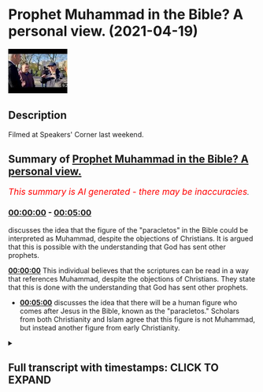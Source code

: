 # Prophet Muhammad in the Bible? A personal view. (2021-04-19)

![alt Prophet Muhammad in the Bible? A personal view.](JbH7lO06z6o.jpg "Prophet Muhammad in the Bible? A personal view.")

## Description

Filmed at Speakers' Corner last weekend.

## Summary of [Prophet Muhammad in the Bible? A personal view.](https://www.youtube.com/watch?v=JbH7lO06z6o)


*<span style="color:red; font-size:125%">This summary is AI generated - there may be inaccuracies</span>. [](/)*

### [00:00:00](https://www.youtube.com/watch?v=JbH7lO06z6o&t=0) - [00:05:00](https://www.youtube.com/watch?v=JbH7lO06z6o&t=300)

 discusses the idea that the figure of the "paracletos" in the Bible could be interpreted as Muhammad, despite the objections of Christians. It is argued that this is possible with the understanding that God has sent other prophets.

**[00:00:00](https://www.youtube.com/watch?v=JbH7lO06z6o&t=0)** This individual believes that the scriptures can be read in a way that references Muhammad, despite the objections of Christians. They state that this is done with the understanding that God has sent other prophets.
* **[00:05:00](https://www.youtube.com/watch?v=JbH7lO06z6o&t=300)** discusses the idea that there will be a human figure who comes after Jesus in the Bible, known as the "paracletos." Scholars from both Christianity and Islam agree that this figure is not Muhammad, but instead another figure from early Christianity.

<details><summary><h2>Full transcript with timestamps: CLICK TO EXPAND</h2></summary>

[0:00:06](https://youtu.be/JbH7lO06z6o?t=6) [Music]  
[0:00:07](https://youtu.be/JbH7lO06z6o?t=7) we've  
[0:00:07](https://youtu.be/JbH7lO06z6o?t=7) been in discussions with people before  
[0:00:10](https://youtu.be/JbH7lO06z6o?t=10) and they referred to  
[0:00:12](https://youtu.be/JbH7lO06z6o?t=12) scriptures in  
[0:00:20](https://youtu.be/JbH7lO06z6o?t=20) [Laughter]  
[0:00:29](https://youtu.be/JbH7lO06z6o?t=29) i like to look at religious texts both  
[0:00:31](https://youtu.be/JbH7lO06z6o?t=31) historically and academically as well as  
[0:00:33](https://youtu.be/JbH7lO06z6o?t=33) from a religious point of view  
[0:00:35](https://youtu.be/JbH7lO06z6o?t=35) i need to be consistent so i will say  
[0:00:39](https://youtu.be/JbH7lO06z6o?t=39) i would say two things on one level the  
[0:00:41](https://youtu.be/JbH7lO06z6o?t=41) level of historical exegesis  
[0:00:43](https://youtu.be/JbH7lO06z6o?t=43) isaiah 42 is not about muhammad  
[0:00:48](https://youtu.be/JbH7lO06z6o?t=48) it's about events in isaiah's day  
[0:00:52](https://youtu.be/JbH7lO06z6o?t=52) but and so that's on one level and same  
[0:00:55](https://youtu.be/JbH7lO06z6o?t=55) with deuteronomy 18 18  
[0:00:57](https://youtu.be/JbH7lO06z6o?t=57) it's not obviously about muhammad it  
[0:00:58](https://youtu.be/JbH7lO06z6o?t=58) could be about other other people it  
[0:00:59](https://youtu.be/JbH7lO06z6o?t=59) could be about joshua for example and  
[0:01:01](https://youtu.be/JbH7lO06z6o?t=61) jesus  
[0:01:01](https://youtu.be/JbH7lO06z6o?t=61) will say it's about other people that's  
[0:01:03](https://youtu.be/JbH7lO06z6o?t=63) fine but and this is another view here  
[0:01:06](https://youtu.be/JbH7lO06z6o?t=66) and this is why  
[0:01:07](https://youtu.be/JbH7lO06z6o?t=67) i can say it is about them as well  
[0:01:09](https://youtu.be/JbH7lO06z6o?t=69) because  
[0:01:10](https://youtu.be/JbH7lO06z6o?t=70) if you know that muhammad if you believe  
[0:01:12](https://youtu.be/JbH7lO06z6o?t=72) that muhammad is a prophet of god  
[0:01:14](https://youtu.be/JbH7lO06z6o?t=74) a man sent by god himself and that part  
[0:01:17](https://youtu.be/JbH7lO06z6o?t=77) of his message  
[0:01:18](https://youtu.be/JbH7lO06z6o?t=78) is that the previous scriptures mention  
[0:01:20](https://youtu.be/JbH7lO06z6o?t=80) him  
[0:01:21](https://youtu.be/JbH7lO06z6o?t=81) then it is legitimate theologically to  
[0:01:24](https://youtu.be/JbH7lO06z6o?t=84) read those scriptures  
[0:01:26](https://youtu.be/JbH7lO06z6o?t=86) in the light of the revelation that  
[0:01:28](https://youtu.be/JbH7lO06z6o?t=88) mohammed bought  
[0:01:29](https://youtu.be/JbH7lO06z6o?t=89) brought yeah but what about what you  
[0:01:31](https://youtu.be/JbH7lO06z6o?t=91) know like so so  
[0:01:32](https://youtu.be/JbH7lO06z6o?t=92) that you can say this is how my cake and  
[0:01:33](https://youtu.be/JbH7lO06z6o?t=93) eat it in a sense it is but christians  
[0:01:36](https://youtu.be/JbH7lO06z6o?t=96) do this as well when they read  
[0:01:37](https://youtu.be/JbH7lO06z6o?t=97) all these old testament texts in the  
[0:01:38](https://youtu.be/JbH7lO06z6o?t=98) light of christ when they have nothing  
[0:01:40](https://youtu.be/JbH7lO06z6o?t=100) to do with jesus  
[0:01:41](https://youtu.be/JbH7lO06z6o?t=101) as they could yeah but if you believe  
[0:01:44](https://youtu.be/JbH7lO06z6o?t=104) that jesus said by god  
[0:01:45](https://youtu.be/JbH7lO06z6o?t=105) uh then you can do that theologically i  
[0:01:48](https://youtu.be/JbH7lO06z6o?t=108) don't see that as invalid  
[0:01:49](https://youtu.be/JbH7lO06z6o?t=109) but at the level of historical exegesis  
[0:01:52](https://youtu.be/JbH7lO06z6o?t=112) i couldn't  
[0:01:53](https://youtu.be/JbH7lO06z6o?t=113) it's like pulling myself up by my own  
[0:01:54](https://youtu.be/JbH7lO06z6o?t=114) bootstraps i couldn't say well just like  
[0:01:56](https://youtu.be/JbH7lO06z6o?t=116) 8080 must be about muhammad  
[0:01:58](https://youtu.be/JbH7lO06z6o?t=118) because you've got to start from the  
[0:01:59](https://youtu.be/JbH7lO06z6o?t=119) belief that muhammad is a prophet of god  
[0:02:01](https://youtu.be/JbH7lO06z6o?t=121) then you look back and say  
[0:02:02](https://youtu.be/JbH7lO06z6o?t=122) well who best fits this description one  
[0:02:04](https://youtu.be/JbH7lO06z6o?t=124) like moses who is one like moses is it  
[0:02:07](https://youtu.be/JbH7lO06z6o?t=127) jesus not really  
[0:02:08](https://youtu.be/JbH7lO06z6o?t=128) is it muhammad yeah he's a really good  
[0:02:10](https://youtu.be/JbH7lO06z6o?t=130) candidate for this description then you  
[0:02:12](https://youtu.be/JbH7lO06z6o?t=132) can say  
[0:02:12](https://youtu.be/JbH7lO06z6o?t=132) yeah it is about muhammad but the level  
[0:02:14](https://youtu.be/JbH7lO06z6o?t=134) of historical exegesis the kind of thing  
[0:02:16](https://youtu.be/JbH7lO06z6o?t=136) you do at university  
[0:02:17](https://youtu.be/JbH7lO06z6o?t=137) you would not get that conclusion so  
[0:02:34](https://youtu.be/JbH7lO06z6o?t=154) moses is talking to the tribe of the  
[0:02:35](https://youtu.be/JbH7lO06z6o?t=155) leader he's not talking to the whole of  
[0:02:37](https://youtu.be/JbH7lO06z6o?t=157) israel  
[0:02:38](https://youtu.be/JbH7lO06z6o?t=158) he's only talking to one tribe so when  
[0:02:40](https://youtu.be/JbH7lO06z6o?t=160) he says your brethren he's talking about  
[0:02:41](https://youtu.be/JbH7lO06z6o?t=161) the  
[0:02:42](https://youtu.be/JbH7lO06z6o?t=162) other christians yeah indeed  
[0:02:45](https://youtu.be/JbH7lO06z6o?t=165) at that level of understanding you're  
[0:02:46](https://youtu.be/JbH7lO06z6o?t=166) right yeah but if you also know that in  
[0:02:49](https://youtu.be/JbH7lO06z6o?t=169) salvation history  
[0:02:50](https://youtu.be/JbH7lO06z6o?t=170) that god has sent other prophets jesus  
[0:02:51](https://youtu.be/JbH7lO06z6o?t=171) and muhammad then  
[0:02:53](https://youtu.be/JbH7lO06z6o?t=173) you can look for that fuller meaning uh  
[0:02:55](https://youtu.be/JbH7lO06z6o?t=175) theologically  
[0:02:57](https://youtu.be/JbH7lO06z6o?t=177) and that's a valid movement it's not  
[0:02:59](https://youtu.be/JbH7lO06z6o?t=179) just the immediate horizon of  
[0:03:00](https://youtu.be/JbH7lO06z6o?t=180) understanding  
[0:03:01](https://youtu.be/JbH7lO06z6o?t=181) you can look at other horizons in  
[0:03:02](https://youtu.be/JbH7lO06z6o?t=182) catholicism it's called the census  
[0:03:04](https://youtu.be/JbH7lO06z6o?t=184) plenum  
[0:03:04](https://youtu.be/JbH7lO06z6o?t=184) the fullest sense and they use it to  
[0:03:06](https://youtu.be/JbH7lO06z6o?t=186) justify their doctrines but  
[0:03:08](https://youtu.be/JbH7lO06z6o?t=188) if you look at that bigger context i  
[0:03:10](https://youtu.be/JbH7lO06z6o?t=190) don't have a problem with people saying  
[0:03:11](https://youtu.be/JbH7lO06z6o?t=191) yes muhammad is prophesied in  
[0:03:13](https://youtu.be/JbH7lO06z6o?t=193) general 1818 and in isaiah 42.  
[0:03:15](https://youtu.be/JbH7lO06z6o?t=195) christians will object  
[0:03:16](https://youtu.be/JbH7lO06z6o?t=196) because they don't believe in muhammad  
[0:03:18](https://youtu.be/JbH7lO06z6o?t=198) anyway if they believed in muhammad they  
[0:03:20](https://youtu.be/JbH7lO06z6o?t=200) wouldn't object  
[0:03:21](https://youtu.be/JbH7lO06z6o?t=201) so it's a question of chicken and egg  
[0:03:24](https://youtu.be/JbH7lO06z6o?t=204) where you're coming from  
[0:03:25](https://youtu.be/JbH7lO06z6o?t=205) there's no neutral space here there's no  
[0:03:26](https://youtu.be/JbH7lO06z6o?t=206) like i'm going to step outside of all  
[0:03:28](https://youtu.be/JbH7lO06z6o?t=208) this because the historical critical  
[0:03:29](https://youtu.be/JbH7lO06z6o?t=209) method is not neutral either  
[0:03:31](https://youtu.be/JbH7lO06z6o?t=211) because it excludes theological readings  
[0:03:33](https://youtu.be/JbH7lO06z6o?t=213) it assumes  
[0:03:35](https://youtu.be/JbH7lO06z6o?t=215) as a matter of methodology that god  
[0:03:36](https://youtu.be/JbH7lO06z6o?t=216) doesn't send profits  
[0:03:38](https://youtu.be/JbH7lO06z6o?t=218) he's just looking at the immediate  
[0:03:39](https://youtu.be/JbH7lO06z6o?t=219) historical context and that's a choice  
[0:03:41](https://youtu.be/JbH7lO06z6o?t=221) to  
[0:03:42](https://youtu.be/JbH7lO06z6o?t=222) really restrict your vision to a  
[0:03:44](https://youtu.be/JbH7lO06z6o?t=224) particular  
[0:03:58](https://youtu.be/JbH7lO06z6o?t=238) the holy spirit in islam of course is  
[0:04:00](https://youtu.be/JbH7lO06z6o?t=240) not the third person of the trinity  
[0:04:02](https://youtu.be/JbH7lO06z6o?t=242) it is gabriel so did the holy spirit uh  
[0:04:06](https://youtu.be/JbH7lO06z6o?t=246) go to muhammad in in the cave initially  
[0:04:10](https://youtu.be/JbH7lO06z6o?t=250) uh you know say recite yeah but he says  
[0:04:13](https://youtu.be/JbH7lO06z6o?t=253) [Laughter]  
[0:04:19](https://youtu.be/JbH7lO06z6o?t=259) well we need to look at the original  
[0:04:21](https://youtu.be/JbH7lO06z6o?t=261) hebrew and how that can be interpreted  
[0:04:23](https://youtu.be/JbH7lO06z6o?t=263) the semitic languages are not as  
[0:04:26](https://youtu.be/JbH7lO06z6o?t=266) simplistic and binary as modern  
[0:04:28](https://youtu.be/JbH7lO06z6o?t=268) englishes  
[0:04:30](https://youtu.be/JbH7lO06z6o?t=270) so you know how about the one in the  
[0:04:31](https://youtu.be/JbH7lO06z6o?t=271) crossbow though  
[0:04:35](https://youtu.be/JbH7lO06z6o?t=275) well that's interesting that's actually  
[0:04:37](https://youtu.be/JbH7lO06z6o?t=277) a more credible one actually  
[0:04:39](https://youtu.be/JbH7lO06z6o?t=279) uh from a historical critical point of  
[0:04:40](https://youtu.be/JbH7lO06z6o?t=280) view than all the others  
[0:04:42](https://youtu.be/JbH7lO06z6o?t=282) um a whole raft of really seriously  
[0:04:46](https://youtu.be/JbH7lO06z6o?t=286) top biblical scholars in the world  
[0:04:48](https://youtu.be/JbH7lO06z6o?t=288) people i don't even know them but people  
[0:04:50](https://youtu.be/JbH7lO06z6o?t=290) like rudolph bolton for example  
[0:04:52](https://youtu.be/JbH7lO06z6o?t=292) who are is probably the greatest new  
[0:04:54](https://youtu.be/JbH7lO06z6o?t=294) testament scholar 20th century from  
[0:04:56](https://youtu.be/JbH7lO06z6o?t=296) germany  
[0:04:57](https://youtu.be/JbH7lO06z6o?t=297) um he was a lutheran but he was a  
[0:04:59](https://youtu.be/JbH7lO06z6o?t=299) christian  
[0:05:01](https://youtu.be/JbH7lO06z6o?t=301) he said and there's about i mean there's  
[0:05:03](https://youtu.be/JbH7lO06z6o?t=303) a whole bibliography in raymond brown's  
[0:05:05](https://youtu.be/JbH7lO06z6o?t=305) excellent commentary  
[0:05:06](https://youtu.be/JbH7lO06z6o?t=306) uh in the anchor bible series and  
[0:05:08](https://youtu.be/JbH7lO06z6o?t=308) raymond brown himself is a brilliant  
[0:05:09](https://youtu.be/JbH7lO06z6o?t=309) scholar  
[0:05:11](https://youtu.be/JbH7lO06z6o?t=311) and he makes the point that many many  
[0:05:14](https://youtu.be/JbH7lO06z6o?t=314) scholars believe the parakletos  
[0:05:16](https://youtu.be/JbH7lO06z6o?t=316) to use a greek word um is it referring  
[0:05:20](https://youtu.be/JbH7lO06z6o?t=320) originally to another figure a human  
[0:05:24](https://youtu.be/JbH7lO06z6o?t=324) figure he who will come after jesus  
[0:05:27](https://youtu.be/JbH7lO06z6o?t=327) and bring a message of salvation  
[0:05:31](https://youtu.be/JbH7lO06z6o?t=331) so now a lot of scholars who wouldn't  
[0:05:33](https://youtu.be/JbH7lO06z6o?t=333) agree with that but a lot of scholars  
[0:05:34](https://youtu.be/JbH7lO06z6o?t=334) who do say that it's not just a muslim  
[0:05:36](https://youtu.be/JbH7lO06z6o?t=336) idea  
[0:05:37](https://youtu.be/JbH7lO06z6o?t=337) this is also something that has been  
[0:05:39](https://youtu.be/JbH7lO06z6o?t=339) proposed by academics as well  
[0:05:41](https://youtu.be/JbH7lO06z6o?t=341) and in christian history uh if you look  
[0:05:44](https://youtu.be/JbH7lO06z6o?t=344) at the early church for example  
[0:05:46](https://youtu.be/JbH7lO06z6o?t=346) uh the montanists i don't know if you  
[0:05:48](https://youtu.be/JbH7lO06z6o?t=348) know about church history okay the man  
[0:05:50](https://youtu.be/JbH7lO06z6o?t=350) you know about montanus  
[0:05:55](https://youtu.be/JbH7lO06z6o?t=355) identified himself with this figure that  
[0:05:58](https://youtu.be/JbH7lO06z6o?t=358) was later on identified with muhammad so  
[0:06:00](https://youtu.be/JbH7lO06z6o?t=360) even in christian history uh that there  
[0:06:03](https://youtu.be/JbH7lO06z6o?t=363) have been people who have been  
[0:06:04](https://youtu.be/JbH7lO06z6o?t=364) identified as  
[0:06:06](https://youtu.be/JbH7lO06z6o?t=366) his prophet who was to come after jesus  
[0:06:08](https://youtu.be/JbH7lO06z6o?t=368) and who wasn't muhammad  
[0:06:09](https://youtu.be/JbH7lO06z6o?t=369) so it's not actually just a muslim idea  
[0:06:11](https://youtu.be/JbH7lO06z6o?t=371) it's been there in christianity before  
[0:06:13](https://youtu.be/JbH7lO06z6o?t=373) so the idea is actually supported by a  
[0:06:15](https://youtu.be/JbH7lO06z6o?t=375) lot of western  
[0:06:16](https://youtu.be/JbH7lO06z6o?t=376) christian scholarship that there will be  
[0:06:18](https://youtu.be/JbH7lO06z6o?t=378) a figure like muhammad who would come  
[0:06:20](https://youtu.be/JbH7lO06z6o?t=380) now they wouldn't they didn't say it was  
[0:06:21](https://youtu.be/JbH7lO06z6o?t=381) muhammad by the way but the the uh  
[0:06:23](https://youtu.be/JbH7lO06z6o?t=383) the uh the job description uh fits  
[0:06:27](https://youtu.be/JbH7lO06z6o?t=387) that prophecy was that that spirit will  
[0:06:29](https://youtu.be/JbH7lO06z6o?t=389) abide  
[0:06:30](https://youtu.be/JbH7lO06z6o?t=390) forever it'd be with the believers  
[0:06:33](https://youtu.be/JbH7lO06z6o?t=393) forever  
[0:06:34](https://youtu.be/JbH7lO06z6o?t=394) so how would you interpret that in the  
[0:06:35](https://youtu.be/JbH7lO06z6o?t=395) life it was mohammed because you know  
[0:06:37](https://youtu.be/JbH7lO06z6o?t=397) what was what he must have done  
[0:06:38](https://youtu.be/JbH7lO06z6o?t=398) the the the revelation that he bought uh  
[0:06:41](https://youtu.be/JbH7lO06z6o?t=401) is the quran is there for uh speaking to  
[0:06:45](https://youtu.be/JbH7lO06z6o?t=405) the  
[0:06:45](https://youtu.be/JbH7lO06z6o?t=405) he's speaking to the the disciples of  
[0:06:47](https://youtu.be/JbH7lO06z6o?t=407) jesus the disciples were waiting for him  
[0:06:50](https://youtu.be/JbH7lO06z6o?t=410) after jesus so i don't need to  
[0:06:52](https://youtu.be/JbH7lO06z6o?t=412) understand what's being said here it's  
[0:06:54](https://youtu.be/JbH7lO06z6o?t=414) not that  
[0:06:54](https://youtu.be/JbH7lO06z6o?t=414) baltman and others are saying on the  
[0:06:56](https://youtu.be/JbH7lO06z6o?t=416) surface reading of it is referring to  
[0:06:58](https://youtu.be/JbH7lO06z6o?t=418) they are saying that but they're saying  
[0:07:00](https://youtu.be/JbH7lO06z6o?t=420) that john's gospel  
[0:07:02](https://youtu.be/JbH7lO06z6o?t=422) has gone through several editions uh  
[0:07:05](https://youtu.be/JbH7lO06z6o?t=425) before it reached the final form we have  
[0:07:06](https://youtu.be/JbH7lO06z6o?t=426) it today if you look at john 21  
[0:07:09](https://youtu.be/JbH7lO06z6o?t=429) it actually says not the author of the  
[0:07:11](https://youtu.be/JbH7lO06z6o?t=431) gospel he says we testify  
[0:07:13](https://youtu.be/JbH7lO06z6o?t=433) that he the author of this gospel this  
[0:07:15](https://youtu.be/JbH7lO06z6o?t=435) is in john 21 itself  
[0:07:16](https://youtu.be/JbH7lO06z6o?t=436) has said these things and he is true or  
[0:07:18](https://youtu.be/JbH7lO06z6o?t=438) he's a true witness or something yeah  
[0:07:20](https://youtu.be/JbH7lO06z6o?t=440) so even in the gospel itself is talking  
[0:07:21](https://youtu.be/JbH7lO06z6o?t=441) about someone else who is the author of  
[0:07:22](https://youtu.be/JbH7lO06z6o?t=442) the gospel  
[0:07:23](https://youtu.be/JbH7lO06z6o?t=443) so there's two there's two authors of  
[0:07:25](https://youtu.be/JbH7lO06z6o?t=445) john  
[0:07:26](https://youtu.be/JbH7lO06z6o?t=446) even in the gospel itself but even more  
[0:07:28](https://youtu.be/JbH7lO06z6o?t=448) than that raymond brown has  
[0:07:30](https://youtu.be/JbH7lO06z6o?t=450) posited that the gospel has been through  
[0:07:32](https://youtu.be/JbH7lO06z6o?t=452) five editorial  
[0:07:34](https://youtu.be/JbH7lO06z6o?t=454) phases five redactions um given what you  
[0:07:37](https://youtu.be/JbH7lO06z6o?t=457) can see  
[0:07:38](https://youtu.be/JbH7lO06z6o?t=458) of the you can see the scenes where bits  
[0:07:40](https://youtu.be/JbH7lO06z6o?t=460) of the text have been put together  
[0:07:42](https://youtu.be/JbH7lO06z6o?t=462) and there's something that scholars have  
[0:07:43](https://youtu.be/JbH7lO06z6o?t=463) uncovered so he he suggests there have  
[0:07:45](https://youtu.be/JbH7lO06z6o?t=465) been various redactions or various  
[0:07:46](https://youtu.be/JbH7lO06z6o?t=466) additions  
[0:07:47](https://youtu.be/JbH7lO06z6o?t=467) now what's this got to do with the  
[0:07:48](https://youtu.be/JbH7lO06z6o?t=468) paracletos because it looks like in an  
[0:07:50](https://youtu.be/JbH7lO06z6o?t=470) earlier edition  
[0:07:51](https://youtu.be/JbH7lO06z6o?t=471) of um the gospel what we call the gospel  
[0:07:54](https://youtu.be/JbH7lO06z6o?t=474) of john  
[0:07:56](https://youtu.be/JbH7lO06z6o?t=476) this siblific figure was an independent  
[0:07:58](https://youtu.be/JbH7lO06z6o?t=478) figure with a pacific  
[0:07:59](https://youtu.be/JbH7lO06z6o?t=479) characterization as a man because the  
[0:08:01](https://youtu.be/JbH7lO06z6o?t=481) pronoun  
[0:08:02](https://youtu.be/JbH7lO06z6o?t=482) is used in greek of he and is not  
[0:08:04](https://youtu.be/JbH7lO06z6o?t=484) normally used in that way of the holy  
[0:08:06](https://youtu.be/JbH7lO06z6o?t=486) spirit  
[0:08:07](https://youtu.be/JbH7lO06z6o?t=487) uh is specifically genderized  
[0:08:11](https://youtu.be/JbH7lO06z6o?t=491) but here he is referred to as a gendered  
[0:08:14](https://youtu.be/JbH7lO06z6o?t=494) entity  
[0:08:15](https://youtu.be/JbH7lO06z6o?t=495) a person who comes after jesus so  
[0:08:18](https://youtu.be/JbH7lO06z6o?t=498) um if you have this kind of fairly  
[0:08:20](https://youtu.be/JbH7lO06z6o?t=500) sophisticated understanding of the  
[0:08:21](https://youtu.be/JbH7lO06z6o?t=501) history of the  
[0:08:22](https://youtu.be/JbH7lO06z6o?t=502) gospel the way it's rejected and you  
[0:08:24](https://youtu.be/JbH7lO06z6o?t=504) look at the unusual features of the  
[0:08:27](https://youtu.be/JbH7lO06z6o?t=507) parakletos  
[0:08:28](https://youtu.be/JbH7lO06z6o?t=508) it being an actual pronoun gendered  
[0:08:30](https://youtu.be/JbH7lO06z6o?t=510) person  
[0:08:32](https://youtu.be/JbH7lO06z6o?t=512) then that invites the question maybe  
[0:08:33](https://youtu.be/JbH7lO06z6o?t=513) there was someone who has to come after  
[0:08:35](https://youtu.be/JbH7lO06z6o?t=515) jesus who was expected  
[0:08:36](https://youtu.be/JbH7lO06z6o?t=516) to also preach the truth and this uh  
[0:08:39](https://youtu.be/JbH7lO06z6o?t=519) again if you believe having profit of  
[0:08:41](https://youtu.be/JbH7lO06z6o?t=521) god  
[0:08:41](https://youtu.be/JbH7lO06z6o?t=521) he fits the bill perfectly but in the  
[0:08:44](https://youtu.be/JbH7lO06z6o?t=524) early church other people  
[0:08:45](https://youtu.be/JbH7lO06z6o?t=525) also thought to have fitted that bill so  
[0:08:47](https://youtu.be/JbH7lO06z6o?t=527) it's not just a a wacky muslim idea  
[0:08:50](https://youtu.be/JbH7lO06z6o?t=530) christians also had this idea themselves  
[0:08:51](https://youtu.be/JbH7lO06z6o?t=531) when they read the gospel in the early  
[0:08:53](https://youtu.be/JbH7lO06z6o?t=533) church they thought  
[0:08:54](https://youtu.be/JbH7lO06z6o?t=534) it was referring to someone else as well  
[0:08:57](https://youtu.be/JbH7lO06z6o?t=537) now you may think they're wrong and  
[0:08:58](https://youtu.be/JbH7lO06z6o?t=538) that's fine yeah because  
[0:08:59](https://youtu.be/JbH7lO06z6o?t=539) it says that that holy spirit who you're  
[0:09:02](https://youtu.be/JbH7lO06z6o?t=542) talking about  
[0:09:03](https://youtu.be/JbH7lO06z6o?t=543) he said he lives in you and he will be  
[0:09:05](https://youtu.be/JbH7lO06z6o?t=545) with you and be with you and he'll be in  
[0:09:08](https://youtu.be/JbH7lO06z6o?t=548) i get what you're saying and there is an  
[0:09:09](https://youtu.be/JbH7lO06z6o?t=549) answer to that but you need to read the  
[0:09:10](https://youtu.be/JbH7lO06z6o?t=550) uh  
[0:09:11](https://youtu.be/JbH7lO06z6o?t=551) the academic work of these top biblical  
[0:09:13](https://youtu.be/JbH7lO06z6o?t=553) scholars  
[0:09:14](https://youtu.be/JbH7lO06z6o?t=554) uh to understand why they're saying this  
[0:09:16](https://youtu.be/JbH7lO06z6o?t=556) yeah um but they are saying this and  
[0:09:18](https://youtu.be/JbH7lO06z6o?t=558) there are a lot of them who are saying  
[0:09:20](https://youtu.be/JbH7lO06z6o?t=560) this  
[0:09:20](https://youtu.be/JbH7lO06z6o?t=560) and it has nothing to do with islam for  
[0:09:21](https://youtu.be/JbH7lO06z6o?t=561) them this is just someone was to come a  
[0:09:23](https://youtu.be/JbH7lO06z6o?t=563) human being a man was to come after  
[0:09:25](https://youtu.be/JbH7lO06z6o?t=565) jesus  
[0:09:26](https://youtu.be/JbH7lO06z6o?t=566) who would be a prophet  

</details>
